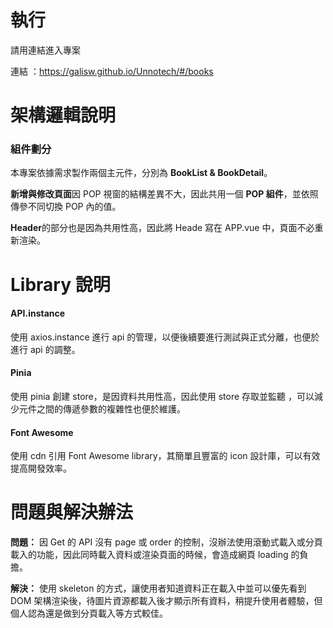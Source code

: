 # 執行

請用連結進入專案

連結 ：https://galisw.github.io/Unnotech/#/books

# 架構邏輯說明

### 組件劃分

本專案依據需求製作兩個主元件，分別為 **BookList & BookDetail**。

**新增與修改頁面**因 POP 視窗的結構差異不大，因此共用一個 **POP 組件**，並依照傳參不同切換 POP 內的值。

**Header**的部分也是因為共用性高，因此將 Heade 寫在 APP.vue 中，頁面不必重新渲染。

# Library 說明

#### API.instance

使用 axios.instance 進行 api 的管理，以便後續要進行測試與正式分離，也便於進行 api 的調整。

#### Pinia

使用 pinia 創建 store，是因資料共用性高，因此使用 store 存取並監聽 ，可以減少元件之間的傳遞參數的複雜性也便於維護。

#### Font Awesome

使用 cdn 引用 Font Awesome library，其簡單且豐富的 icon 設計庫，可以有效提高開發效率。

# 問題與解決辦法

**問題：** 因 Get 的 API 沒有 page 或 order 的控制，沒辦法使用滾動式載入或分頁載入的功能，因此同時載入資料或渲染頁面的時候，會造成網頁 loading 的負擔。

**解決：** 使用 skeleton 的方式，讓使用者知道資料正在載入中並可以優先看到 DOM 架構渲染後，待圖片資源都載入後才顯示所有資料，稍提升使用者體驗，但個人認為還是做到分頁載入等方式較佳。
